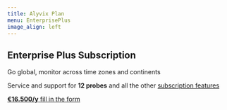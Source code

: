 ```yaml
---
title: Alyvix Plan
menu: EnterprisePlus
image_align: left
---
```


## **Enterprise Plus** Subscription

Go global, monitor across time zones and continents

Service and support for **12 probes** and all the other [subscription features](#plans)

[**€16.500/y** fill in the form](..\_subscription_enterprise_plus\contact_form?classes=btn,btn-success,btn-lg&target=_blank)
